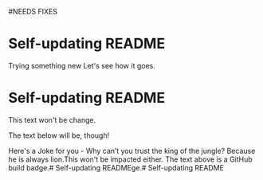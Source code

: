 #NEEDS FIXES 


# Self-updating README

Trying something new
Let's see how it goes. 

# Self-updating README

This text won't be change.

The text below will be, though!

Here's a Joke for you -
Why can’t you trust the king of the jungle?
Because he is always lion.This won't be impacted either. The text above is a GitHub build badge.# Self-updating READMEge.# Self-updating README

